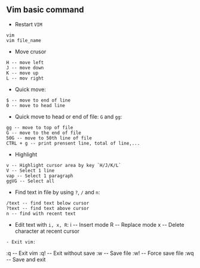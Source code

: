 ## Vim basic command
- Restart `VIM`
```
vim
vim file_name
```
- Move crusor
```
H -- move left
J -- move down
K -- move up
L -- mov right
```
- Quick move: 
```
$ -- move to end of line
0 -- move to head line
```
- Quick move to head or end of file: `G` and `gg`:
```
gg -- move to top of file
G -- move to the end of file
50G -- move to 50th line of file
CTRL + g -- print prensent line, total of line,...
```
- Highlight
```
v -- Highlight cursor area by key `H/J/K/L`
V -- Select 1 line
vap -- Select 1 paragraph
ggVG -- Select all
```
- Find text in file  by using `?`, `/` and `n`:
```
/text -- find text below cursor
?text -- find text above cursor
n -- find with recent text
```
- Edit text with `i, x, R`:
i -- Insert mode
R  -- Replace mode
x -- Delete character at recent cursor
```
- Exit vim:
```
:q -- Exit vim
:q! -- Exit without save
:w -- Save file
:w! -- Force save file
:wq -- Save and exit
```
